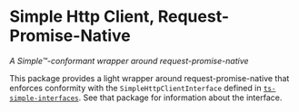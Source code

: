 # Simple Http Client, Request-Promise-Native

_A Simple™-conformant wrapper around request-promise-native_

This package provides a light wrapper around request-promise-native that enforces conformity
with the `SimpleHttpClientInterface` defined in
[`ts-simple-interfaces`](https://github.com/kael-shipman/ts-simple-interfaces/tree/master/packages/ts-simple-interfaces).
See that package for information about the interface.

